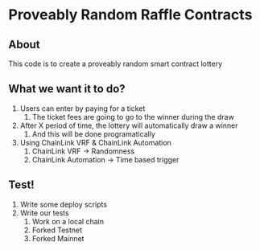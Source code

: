 # Proveably Random Raffle Contracts

## About

This code is to create a proveably random smart contract lottery

## What we want it to do?

1. Users can enter by paying for a ticket
   1. The ticket fees are going to go to the winner during the draw
2. After X period of time, the lottery will automatically draw a winner
   1. And this will be done programatically
3. Using ChainLink VRF & ChainLink Automation
   1. ChainLink VRF -> Randomness
   2. ChainLink Automation -> Time based trigger

## Test!

1. Write some deploy scripts
2. Write our tests
   1. Work on a local chain
   2. Forked Testnet
   3. Forked Mainnet
